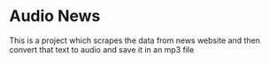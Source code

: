 # Audio News
This is a project which scrapes the data from news website and then convert that text to audio and save it in an mp3 file
